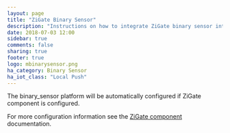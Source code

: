 ```yaml
---
layout: page
title: "ZiGate Binary Sensor"
description: "Instructions on how to integrate ZiGate binary sensor into Home Assistant."
date: 2018-07-03 12:00
sidebar: true
comments: false
sharing: true
footer: true
logo: mbinarysensor.png
ha_category: Binary Sensor
ha_iot_class: "Local Push"
---
```


The binary_sensor platform will be automatically configured if ZiGate component is configured.

For more configuration information see the [ZiGate component](/components/zigate/) documentation.